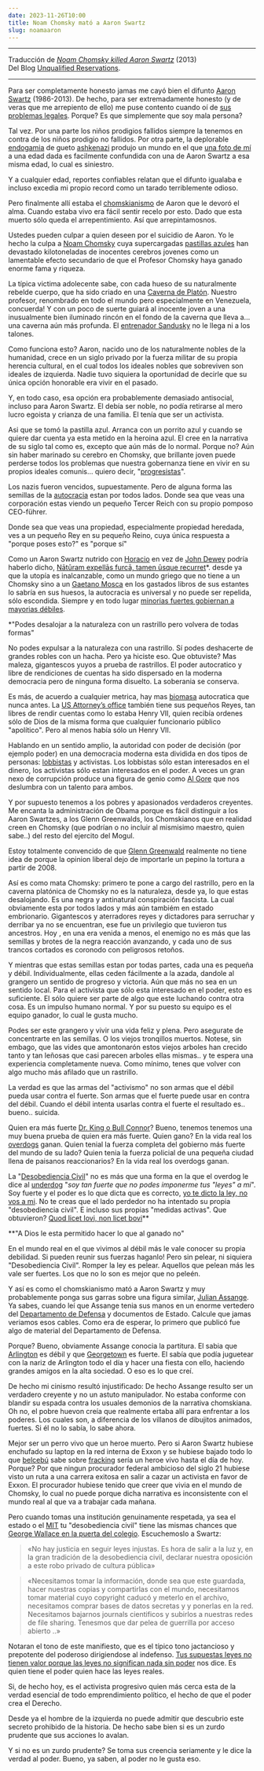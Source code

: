 ```yaml
---
date: 2023-11-26T10:00
title: Noam Chomsky mató a Aaron Swartz
slug: noamaaron
---
```


<hr />

Traducción de *[Noam Chomsky killed Aaron Swartz](https://www.unqualified-reservations.org/2013/01/noam-chomsky-killed-aaron-swartz/)* (2013) <br />
Del Blog [Unqualified Reservations](https://www.unqualified-reservations.org/).

<hr />



Para ser completamente honesto jamas me cayó bien el difunto [Aaron Swartz](https://es.wikipedia.org/wiki/Aaron_Swartz) (1986-2013). De hecho, para ser extremadamente honesto (y de veras que me arrepiento de ello) me puse contento cuando oí de [sus problemas legales](https://www.youtube.com/watch?v=yzlcV-BMK6I). Porque? Es que simplemente que soy mala persona?



Tal vez. Por una parte los niños prodigios fallidos siempre la tenemos en contra de los niños prodigio no fallidos. Por otra parte, la deplorable [endogamia](https://es.wikipedia.org/wiki/Endogamia) de gueto [ashkenazi](https://es.wikipedia.org/wiki/Asquenaz%C3%AD)  produjo un mundo en el que [una foto de mí](https://www.google.com/search?sca_esv=568775834&q=Mencius+Moldbug&tbm=isch&source=lnms&sa=X&ved=2ahUKEwjZr8Tp6sqBAxWgDrkGHWUiAl0Q0pQJegQIDhAB&biw=1280&bih=914&dpr=1) a una edad dada es facilmente confundida con una de Aaron Swartz a esa misma edad, lo cual es siniestro.



Y a cualquier edad, reportes confiables relatan que el difunto igualaba e incluso excedia mi propio record como un tarado terriblemente odioso.





Pero finalmente allí estaba el [chomskianismo](https://en.wikipedia.org/wiki/Political_positions_of_Noam_Chomsky) de Aaron que le devoró el alma. Cuando estaba vivo era fácil sentir recelo por esto. Dado que esta muerto sólo queda el arrepentimiento. Así que arrepintamosnos.




Ustedes pueden culpar a quien deseen por el suicidio de Aaron. Yo le hecho la culpa a [Noam Chomsky](https://es.wikipedia.org/wiki/Noam_Chomsky) cuya supercargadas [pastillas azules](https://es.wikipedia.org/wiki/P%C3%ADldora_roja_y_p%C3%ADldora_azul) han devastado kilotoneladas de inocentes cerebros jovenes como un lamentable efecto secundario de que el Profesor Chomsky haya ganado enorme fama y riqueza. 

La típica victima adolecente sabe, con cada hueso de su naturalmente rebelde cuerpo, que ha sido criado en una [Caverna de Platón](https://es.wikipedia.org/wiki/Alegor%C3%ADa_de_la_caverna). Nuestro profesor, renombrado en todo el mundo pero especialmente en Venezuela, concuerda! Y con un poco de suerte guiará al inocente joven a una inusualmente bien iluminado rincón en el fondo de la caverna que lleva a...    una caverna aún más profunda. El [entrenador Sandusky](https://es.wikipedia.org/wiki/Jerry_Sandusky) no le llega ni a los talones.



Como funciona esto? Aaron, nacido uno de los naturalmente nobles de la humanidad, crece en un siglo privado por la fuerza militar de su propia herencia cultural, en el cual todos los ideales nobles que sobreviven son ideales de izquierda. Nadie tuvo siquiera la oportunidad de decirle que su única opción honorable era vivir en el pasado. 


Y, en todo caso, esa opción era probablemente demasiado antisocial, incluso para Aaron Swartz. El debía ser noble, no podía retirarse al mero lucro egoista y crianza de una familia. El tenía que ser un activista.



Asi que se tomó la pastilla azul. Arranca con un porrito azul y cuando se quiere dar cuenta ya esta metido en la heroina azul. El cree en la narrativa de su siglo tal como es, excepto que aún más de lo normal. Porque no? Aún sin haber marinado su cerebro en Chomsky, que brillante joven puede perderse todos los problemas que nuestra gobernanza tiene en vivir en su propios ideales comunis...  quiero decir, "<a href="/textosII/progresismo" class="lnk">progresistas</a>".





Los nazis fueron vencidos, supuestamente. Pero de alguna forma las semillas de la [autocracia](https://es.wikipedia.org/wiki/Autocracia) estan por todos lados. Donde sea que veas una corporación estas viendo un pequeño Tercer Reich con su propio pomposo CEO-führer. 

Donde sea que veas una propiedad, especialmente propiedad heredada, ves a un pequeño Rey en su pequeño Reino, cuya única respuesta a "porque poses esto?" es "porque sí"


Como un Aaron Swartz nutrido con [Horacio](https://es.wikipedia.org/wiki/Horacio) en vez de [John Dewey](https://es.wikipedia.org/wiki/John_Dewey) podría haberlo dicho, [Nātūram expellās furcā, tamen ūsque recurret](https://twitter.com/mhartl/status/1466154566529937410)*. desde ya que la utopía es inalcanzable, como un mundo griego que no tiene a un Chomsky sino a un <a href="https://es.wikipedia.org/wiki/Gaetano_Mosca" target="_blank" rel="noopener noreferrer">Gaetano Mosca</a> en los gastados libros de sus estantes lo sabría en sus huesos, la autocracia es universal y no puede ser repelida, sólo escondida. Siempre y en todo lugar <a href="/textosI/maquiavelistas/maq2" class="lnk">minorias fuertes gobiernan a mayorias débiles</a>.



<p class="md_footnote_size">
*"Podes desalojar a la naturaleza con un rastrillo pero volvera de todas formas"  <br />
</p>



No podes expulsar a la naturaleza con una rastrillo. Sí podes deshacerte de grandes robles con un hacha. Pero ya hiciste eso. Que obtuviste? Mas maleza, gigantescos yuyos a prueba de rastrillos. El poder autocratico y libre de rendiciones de cuentas ha sido dispersado en la moderna democracia pero de ninguna forma disuelto. La soberania se conserva.


Es más, de acuerdo a cualquier metrica, hay mas [biomasa](https://es.wikipedia.org/wiki/Biomasa_(energ%C3%ADa)) autocratica que nunca antes. La [US Attorney’s office](https://en.wikipedia.org/wiki/United_States_Attorney) también tiene sus pequeños Reyes, tan libres de rendir cuentas como lo estaba Henry VII, quien recibía ordenes sólo de Dios de la misma forma que cualquier funcionario público "apolítico". Pero al menos había sólo un Henry VII.




Hablando en un sentido amplio, la autoridad con poder de decisión (por ejemplo poder) en una democracia moderna esta dividida en dos tipos de personas: [lobbistas](https://es.wikipedia.org/wiki/Grupo_de_presi%C3%B3n) y activistas. Los lobbistas sólo estan interesados en el dinero, los activistas sólo estan interesados en el poder. A veces un gran nexo de corrupción produce una figura de genio como [Al Gore](https://es.wikipedia.org/wiki/Al_Gore) que nos deslumbra con un talento para ambos.




Y por supuesto tenemos a los pobres y apasionados verdaderos creyentes. Me encanta la administración de Obama porque es fácil distinguir a los Aaron Swartzes, a los Glenn Greenwalds, los Chomskianos que en realidad creen en Chomsky (que podrían o no incluir al mismisimo maestro, quien sabe..) del resto del ejercito del Mogul. 


Estoy totalmente convencido de que [Glenn Greenwald](https://es.wikipedia.org/wiki/Glenn_Greenwald) realmente no tiene idea de porque la opinion liberal dejo de importarle un pepino la tortura a partir de 2008.



Así es como mata Chomsky: primero te pone a cargo del rastrillo, pero en la caverna platónica de Chomsky no es la naturaleza, desde ya, lo que estas desalojando. Es una negra y antinatural conspiración fascista. La cual obviamente esta por todos lados y más aún tambiém en estado embrionario. Gigantescos y aterradores reyes y dictadores para serruchar y derribar ya no se encuentran, ese fue un privilegio que tuvieron tus ancestros. Hoy , en una era venida a menos, el enemigo no es más que las semillas y brotes de la negra reacción avanzando, y cada uno de sus trancos cortados es coronodo con peligrosos retoños.




Y mientras que estas semillas estan por todas partes, cada una es pequeña y débil. Individualmente, ellas ceden fácilmente a la azada, dandole al grangero un sentido de progreso y victoria. Aún que más no sea en un sentido local. Para el activista que sólo esta interesado en el poder, esto es suficiente. El sólo quiere ser parte de algo que este luchando contra otra cosa. Es un impulso humano normal. Y por su puesto su equipo es el equipo ganador, lo cual le gusta mucho.




Podes ser este grangero y vivir una vida feliz y plena. Pero asegurate de concentrarte en las semillas. O los viejos tronqillos muertos. Notese, sin embago, que las vides que amontonarón estos viejos arboles han crecido tanto y tan leñosas que casi parecen arboles ellas mismas..  y te espera una experiencia completamente nueva. Como mínimo, tenes que volver con algo mucho más afilado que un rastrillo.




La verdad es que las armas del "activismo" no son armas que el débil pueda usar contra el fuerte. Son armas que el fuerte puede usar en contra del débil. Cuando el débil intenta usarlas contra el fuerte el resultado es..  bueno..  suicida.



Quien era más fuerte [Dr. King o Bull Connor](https://calendar.eji.org/racial-injustice/apr/12)? Bueno, tenemos tenemos una muy buena prueba de quien era más fuerte. Quien gano? En la vida real los [overdogs](https://wikidiff.com/underdog/overdog) ganan. Quien tenial la fuerza completa del gobierno más fuerte del mundo de su lado? Quien tenia la fuerza policial de una pequeña ciudad llena de paisanos reaccionarios? En la vida real los overdogs ganan.



La "[Desobediencia Civil](https://es.wikipedia.org/wiki/Desobediencia_civil)" no es más que una forma en la que el overdog le dice al [underdog](https://wikidiff.com/underdog/overdog) "*soy tan fuerte que no podes imponerme tus *"leyes"* a mi*". Soy fuerte y el poder es lo que dicta que es correcto, <a href="/textosI/category/paz-y-guerra-1962----raymond-aron" class="lnk">yo te dicto la ley, no vos a mi</a>. No te creas que el lado perdedor no ha intentado su propia "desobediencia civil". E incluso sus propias "medidas activas". Que obtuvieron? [Quod licet Iovi, non licet bovi](https://en.wikipedia.org/wiki/Quod_licet_Iovi,_non_licet_bovi)**




<p class="md_footnote_size">
**"A Dios le esta permitido hacer lo que al ganado no"
</p>



En el mundo real en el que vivimos al débil más le vale conocer su propia debilidad. Si pueden reunir sus fuerzas haganlo! Pero sin pelear, ni siquiera "Desobediencia Civil". Romper la ley es pelear. Aquellos que pelean más les vale ser fuertes. Los que no lo son es mejor que no peleén.


Y así es como el chomskianismo mató a Aaron Swartz y muy probablemente ponga sus garras sobre una figura similar, [Julian Assange](https://es.wikipedia.org/wiki/Julian_Assange). Ya sabes, cuando leí que Assange tenia sus manos en un enorme vertedero del [Departamento de Defensa](https://es.wikipedia.org/wiki/Departamento_de_Defensa_de_los_Estados_Unidos) y documentos de Estado. Calcule que jamas veriamos esos cables. Como era de esperar, lo primero que publicó fue algo de material del Departamento de Defensa.


Porque? Bueno, obviamente Assange conocia la partitura. El sabia que [Arlington](https://es.wikipedia.org/wiki/Condado_de_Arlington#El_Pent%C3%A1gono) es débil y que [Georgetown](https://es.wikipedia.org/wiki/Georgetown_(Washington_D._C.)) es fuerte. El sabía que podía juguetear con la nariz de Arlington todo el día y hacer una fiesta con ello, haciendo grandes amigos en la alta sociedad. O eso es lo que creí.




De hecho mi cinismo resultó injustificado: De hecho Assange resulto ser un verdadero creyente y no un astuto manipulador. No estaba conforme con blandir su espada contra los usuales demonios de la narrativa chomskiana. Oh no, el pobre huevon creía que realmente ertaba allí para enfrentar a los poderes. Los cuales son, a diferencia de los villanos de dibujitos animados, fuertes. Si él no lo sabía, lo sabe ahora.





Mejor ser un perro vivo que un heroe muerto. Pero si Aaron Swartz hubiese enchufado su laptop en la red interna de Exxon y se hubiese bajado todo lo que [belcebú](https://es.wikipedia.org/wiki/Belceb%C3%BA) sabe sobre [fracking](https://nofrackingmexico.org/que-es-el-fracking/) sería un heroe vivo hasta el día de hoy. Porque? Por que ningun procurador federal ambicioso del siglo 21 hubiese visto un ruta a una carrera exitosa en salir a cazar un activista en favor de Exxon. El procurador hubiese tenido que creer que vivia en el mundo de Chomsky, lo cual no puede porque dicha narrativa es inconsistente con el mundo real al que va a trabajar cada mañana.






Pero cuando tomas una institución genuinamente respetada, ya sea el estado o el [MIT](https://es.wikipedia.org/wiki/Instituto_de_Tecnolog%C3%ADa_de_Massachusetts) tu "desobediencia civil" tiene las mismas chances que [George Wallace en la puerta del colegio](https://es.wikipedia.org/wiki/Parada_en_la_puerta_de_la_escuela). Escuchemoslo a Swartz:


>«No hay justicia en seguir leyes injustas. Es hora de salir a la luz y, en la gran tradición de la desobediencia civil, declarar nuestra oposición a este robo privado de cultura pública»




>«Necesitamos tomar la información, donde sea que este guardada, hacer nuestras copias y compartirlas con el mundo, necesitamos tomar material cuyo copyright caducó y meterlo en el archivo, necesitamos comprar bases de datos secretas y y ponerlas en la red. Necesitamos bajarnos journals cientificos y subirlos a nuestras redes de file sharing. Tenesmos que dar pelea de guerrilla por acceso abierto ..»



Notaran el tono de este manifiesto, que es el típico tono jactancioso y prepotente del poderoso dirigiendose al indefenso. <a href="/textosII/paralela#1-la-indefensión-del-administrado-frente-a-la-administración" class="lnk">Tus supuestas leyes no tienen valor porque las leyes no significan nada sin poder</a> nos dice. Es quien tiene el poder quien hace las leyes reales.





Si, de hecho hoy, es el activista progresivo quien más cerca esta de la verdad esencial de todo emprendimiento político, el hecho de que el poder crea el Derecho. 


Desde ya el hombre de la izquierda no puede admitir que descubrio este secreto prohibido de la historia. De hecho sabe bien si es un zurdo prudente que sus acciones lo avalan.



Y si no es un zurdo prudente? Se toma sus creencia seriamente y le dice la verdad al poder. Bueno, ya saben, al poder no le gusta eso.


